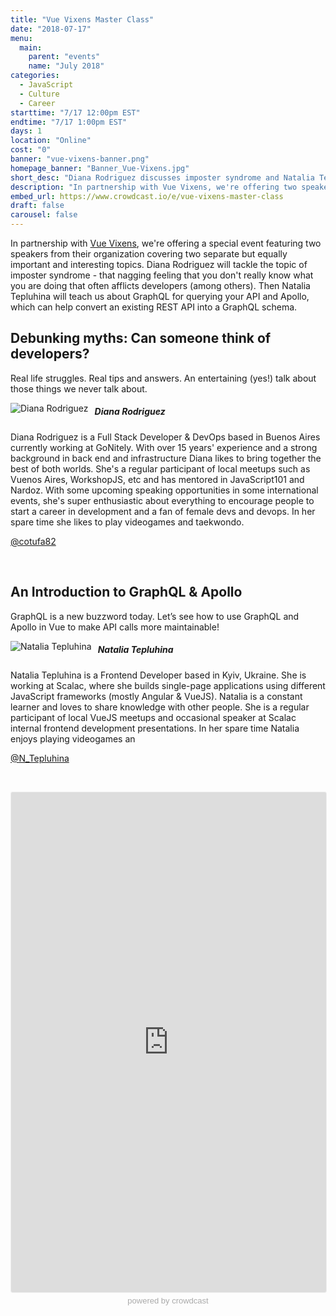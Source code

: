 ```yaml
---
title: "Vue Vixens Master Class"
date: "2018-07-17"
menu:
  main:
    parent: "events"
    name: "July 2018"
categories:
  - JavaScript
  - Culture
  - Career
starttime: "7/17 12:00pm EST"
endtime: "7/17 1:00pm EST"
days: 1
location: "Online"
cost: "0"
banner: "vue-vixens-banner.png"
homepage_banner: "Banner_Vue-Vixens.jpg"
short_desc: "Diana Rodriguez discusses imposter syndrome and Natalia Tepluhina talks GraphQL and Apollo."
description: "In partnership with Vue Vixens, we're offering two speakers talking on the topics of imposter syndrome and GraphQL with Apollo."
embed_url: https://www.crowdcast.io/e/vue-vixens-master-class
draft: false
carousel: false
---
```


In partnership with [Vue Vixens](https://vuevixens.org/), we're offering a special event featuring two speakers from their organization covering two separate but equally important and interesting topics. Diana Rodriguez will tackle the topic of imposter syndrome - that nagging feeling that you don't really know what you are doing that often afflicts developers (among others). Then Natalia Tepluhina will teach us about GraphQL for querying your API and Apollo, which can help convert an existing REST API into a GraphQL schema.

## Debunking myths: Can someone think of developers?

Real life struggles. Real tips and answers. An entertaining (yes!) talk about those things we never talk about.

<img src="/images/speakers/dianarodriguez.jpg" style="float:left;margin-right: 10px;" alt="Diana Rodriguez">

##### Diana Rodriguez

Diana Rodriguez is a Full Stack Developer & DevOps based in Buenos Aires currently working at GoNitely. With over 15 years' experience and a strong background in back end and infrastructure Diana likes to bring together the best of both worlds. She's a regular participant of local meetups such as Vuenos Aires, WorkshopJS, etc and has mentored in JavaScript101 and Nardoz. With some upcoming speaking opportunities in some international events, she's super enthusiastic about everything to encourage people to start a career in development and a fan of female devs and devops. In her spare time she likes to play videogames and taekwondo.

<i class="fa fa-twitter" aria-hidden="true"></i> [@cotufa82](https://twitter.com/cotufa82)

<br style="clear:both;">

## An Introduction to GraphQL & Apollo

GraphQL is a new buzzword today. Let’s see how to use GraphQL and Apollo in Vue to make API calls more maintainable!

<img src="/images/speakers/nataliatepluhina.jpg" style="float:left;margin-right: 10px;" alt="Natalia Tepluhina">

##### Natalia Tepluhina

Natalia Tepluhina is a Frontend Developer based in Kyiv, Ukraine. She is working at Scalac, where she builds single-page applications using different JavaScript frameworks (mostly Angular & VueJS). Natalia is a constant learner and loves to share knowledge with other people. She is a regular participant of local VueJS meetups and occasional speaker at Scalac internal frontend development presentations. In her spare time Natalia enjoys playing videogames an

<i class="fa fa-twitter" aria-hidden="true"></i> [@N_Tepluhina‏](https://twitter.com/N_Tepluhina)

<br style="clear:both;">

<a name="register"></a>

<iframe width="100%" height="800" frameborder="0" marginheight="0" marginwidth="0" allowtransparency="true" src="https://www.crowdcast.io/e/vue-vixens-master-class?navlinks=false&embed=true" style="border: 1px solid #EEE;border-radius:3px;"></iframe><a href="https://www.crowdcast.io/?utm_source=embed&utm_medium=website&utm_campaign=embed" style="color: #aaa; font-family: 'Helvetica', 'Arial', sans-serif;text-decoration: none;display: block;text-align: center;font-size: 13px;padding: 5px 0;">powered by crowdcast</a>
